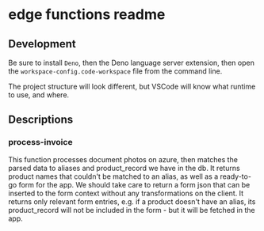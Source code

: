# edge functions readme

## Development

Be sure to install `Deno`, then the Deno language server extension, then open the `workspace-config.code-workspace` file from the command line.

The project structure will look different, but VSCode will know what runtime to use, and where.

## Descriptions

### process-invoice

This function processes document photos on azure, then matches the parsed data to aliases and product_record we have in the db. It returns product names that couldn't be matched to an alias, as well as a ready-to-go form for the app. We should take care to return a form json that can be inserted to the form context without any transformations on the client. It returns only relevant form entries, e.g. if a product doesn't have an alias, its product_record will not be included in the form - but it will be fetched in the app.

